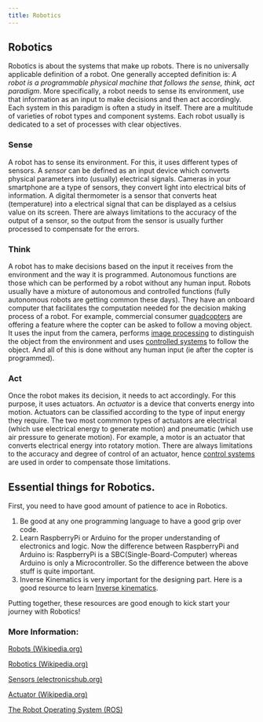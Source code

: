 ```yaml
---
title: Robotics
---
```

## Robotics

Robotics is about the systems that make up robots. There is no universally applicable definition of a robot. One generally accepted definition is: _A robot is a programmable physical machine that follows the sense, think, act paradigm_. More specifically, a robot needs to sense its environment, use that information as an input to make decisions and then act accordingly. Each system in this paradigm is often a study in itself. There are a multitude of varieties of robot types and component systems. Each robot usually is dedicated to a set of processes with clear objectives.

### Sense

A robot has to sense its environment. For this, it uses different types of sensors. A _sensor_ can be defined as an input device which converts physical parameters into (usually) electrical signals. Cameras in your smartphone are a type of sensors, they convert light into electrical bits of information. A digital thermometer is a sensor that converts heat (temperature) into a electrical signal that can be displayed as a celsius value on its screen. There are always limitations to the accuracy of the output of a sensor, so the output from the sensor is usually further processed to compensate for the errors.

### Think

A robot has to make decisions based on the input it receives from the environment and the way it is programmed. Autonomous functions are those which can be performed by a robot without any human input. Robots usually have a mixture of autonomous and controlled functions (fully autonomous robots are getting common these days). They have an onboard computer that facilitates the computation needed for the decision making process of a robot. For example, commercial consumer [quadcopters](https://en.wikipedia.org/wiki/Quadcopter) are offering a feature where the copter can be asked to follow a moving object. It uses the input from the camera, performs [image processing](https://en.wikipedia.org/wiki/Digital_image_processing) to distinguish the object from the environment and uses [controlled systems](https://en.wikipedia.org/wiki/Control_system) to follow the object. And all of this is done without any human input (ie after the copter is programmed).

### Act

Once the robot makes its decision, it needs to act accordingly. For this purpose, it uses actuators. An _actuator_ is a device that converts energy into motion. Actuators can be classified according to the type of input energy they require. The two most commmon types of actuators are electrical (which use electrical energy to generate motion) and pneumatic (which use air pressure to generate motion). For example, a motor is an actuator that converts electrical energy into rotatory motion. There are always limitations to the accuracy and degree of control of an actuator, hence [control systems](https://en.wikipedia.org/wiki/Control_system) are used in order to compensate those limitations.

## Essential things for Robotics.

First, you need to have good amount of patience to ace in Robotics.

1) Be good at any one programming language to have a good grip over code.
2) Learn RaspberryPi or Arduino for the proper understanding of electronics and logic.
  Now the difference between RaspberryPi and Arduino is:
  RaspberryPi is a SBC(Single-Board-Computer) whereas  Arduino is only a Microcontroller.
  So the difference between the above stuff is quite important.
3) Inverse Kinematics is very important for the designing part. 
  Here is a good resource to learn [Inverse kinematics](https://www.intechopen.com/books/industrial_robotics_theory_modelling_and_control/robot_kinematics__forward_and_inverse_kinematics).
  
Putting together, these resources are good enough to kick start your journey with Robotics!

### More Information:

[Robots (Wikipedia.org)](https://en.wikipedia.org/wiki/Robot)

[Robotics (Wikipedia.org)](https://en.wikipedia.org/wiki/Robotics)

[Sensors (electronicshub.org)](https://www.electronicshub.org/different-types-sensors/)

[Actuator (Wikipedia.org)](https://en.wikipedia.org/wiki/Actuator)

[The Robot Operating System (ROS)](http://ros.org)

